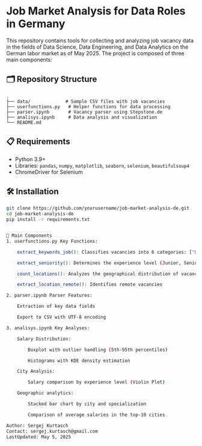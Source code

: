 # Job Market Analysis for Data Roles in Germany

This repository contains tools for collecting and analyzing job vacancy data in the fields of Data Science, Data Engineering, and Data Analytics on the German labor market as of May 2025. The project is composed of three main components:

## 🗂 Repository Structure

    .
    ├── data/             # Sample CSV files with job vacancies
    ├── userfunctions.py   # Helper functions for data processing
    ├── parser.ipynb       # Vacancy parser using Stepstone.de
    ├── analisys.ipynb     # Data analysis and visualization
    └── README.md



## 📋 Requirements

- Python 3.9+
- Libraries: `pandas`, `numpy`, `matplotlib`, `seaborn`, `selenium`, `beautifulsoup4`
- ChromeDriver for Selenium

## 🛠 Installation

```bash
git clone https://github.com/yourusername/job-market-analysis-de.git
cd job-market-analysis-de
pip install -r requirements.txt


🧩 Main Components
1. userfunctions.py Key Functions:

    extract_keywords_job(): Classifies vacancies into 6 categories: ["Data scientist", "Data analyst", "Data engineer", ...]

    extract_seniority(): Determines the experience level (Junior, Senior, Lead)

    count_locations(): Analyzes the geographical distribution of vacancies

    extract_location_remote(): Identifies remote vacancies

2. parser.ipynb Parser Features:

    Extraction of key data fields

    Export to CSV with UTF-8 encoding

3. analisys.ipynb Key Analyses:

    Salary Distribution:

        Boxplot with outlier handling (5th-95th percentiles)

        Histograms with KDE density estimation

    City Analysis:

        Salary comparison by experience level (Violin Plot)

    Geographic analytics:

        Stacked bar chart by city and specialization

        Comparison of average salaries in the top-10 cities

Author: Sergej Kurtasch 
Contact: sergej.kurtasch@gmail.com 
LastUpdated: May 5, 2025